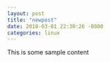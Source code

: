 ```yaml
---
layout: post
title: "newpost"
date: 2018-03-01 22:30:26 -0800
categories: linux
---
```


This is some sample content

